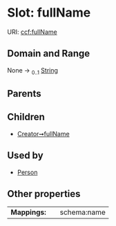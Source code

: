 
# Slot: fullName




URI: [ccf:fullName](http://purl.org/ccf/fullName)


## Domain and Range

None &#8594;  <sub>0..1</sub> [String](types/String.md)

## Parents


## Children

 *  [Creator➞fullName](Creator_fullName.md)

## Used by

 * [Person](Person.md)

## Other properties

|  |  |  |
| --- | --- | --- |
| **Mappings:** | | schema:name |

